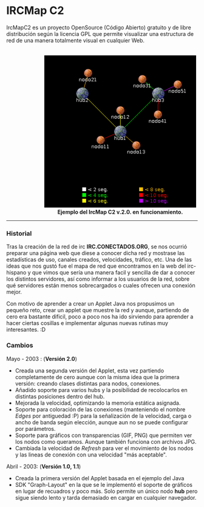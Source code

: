 <h1>IRCMap C2</h1>

IrcMapC2 es un proyecto OpenSource (C&oacute;digo Abierto) gratuito y de libre distribución según
la licencia GPL que permite visualizar una estructura de red de una manera totalmente 
visual en cualquier Web.<br />
<br>
<div style="text-align: center; width: 600px; margin: 0 auto;">
    <applet code="IrcMapC2.class" width=400 height=400>
	<param name=leafs value="
hub1-nodo11*9,
hub1-nodo12*4,
hub1-nodo13*6,
hub2-nodo21*6,
hub3-nodo31*3,
hub3-nodo41*10,
hub3-nodo51*15,
hub1-hub2*0,
hub2-hub1*4,
hub3-hub1*3">
	<param name=hubs value="
hub1-200x200,
hub2-100x100,
hub3-300x100">
	<param name=image_hubs value="hubs.gif">
	<param name=image_leafs value="leafs.gif">
	<img src="ircmapc2.png"  alt="TU NAVEGADOR NO TIENE SOPORTE JAVA">
    </applet>
    <br />
    <strong>Ejemplo del IrcMap C2 v.2.0. en funcionamiento.</strong>
</div>
<hr>
<h3>Historial</h3>

Tras la creaci&oacute;n de la red de irc <strong>IRC.CONECTADOS.ORG</strong>, se nos ocurri&oacute; 
preparar una p&aacute;gina web que diese a conocer dicha red y mostrase
las estad&iacute;sticas de uso, canales creados, velocidades, tr&aacute;fico,
etc. Una de las ideas que nos gust&oacute; fue el mapa de red que encontramos
en la web del irc-hispano y que vimos que ser&iacute;a una manera facil
y sencilla de dar a conocer los distintos servidores, as&iacute; como
informar a los usuarios de la red, sobre qu&eacute; servidores est&aacute;n
menos sobrecargados o cuales ofrecen una conexi&oacute;n mejor.

Con motivo de aprender a crear un Applet Java nos propusimos un peque&ntilde;o reto,
crear un applet que muestre la red y aunque, partiendo de cero era bastante
dificil, poco a poco nos ha ido sirviendo para aprender a hacer ciertas
cosillas e implementar algunas nuevas rutinas muy interesantes. :D

<h3>Cambios</h3>

Mayo - 2003 : (<strong>Versi&oacute;n 2.0</strong>)
<ul>
    <li>Creada una segunda versi&oacute;n del Applet, esta vez partiendo completamente 
	    de cero aunque con la misma idea que la primera versi&oacute;n: creando clases 
	    distintas para nodos, conexiones.</li>
    <li>Añadido soporte para varios hubs y la posibilidad de recolocarlos en distintas posiciones dentro del hub.</li>
    <li>Mejorada la velocidad, optimizando la memoria est&aacute;tica asignada.</li>
    <li>Soporte para coloraci&oacute;n de las conexiones (manteniendo el nombre 
	    <em>Edges</em> por antiguedad :P) para la se&ntilde;alizaci&oacute;n de 
	    la velocidad, carga o ancho de banda seg&uacute;n elecci&oacute;n, aunque 
	    aun no se puede configurar por par&aacute;metros.</li>
    <li>Soporte para gr&aacute;ficos con transparencias (GIF, PNG) que permiten
	    ver los nodos como queramos. Aunque tambi&eacute;n funciona con archivos JPG.</li>
    <li>Cambiada la velocidad de <em>Refresh</em> para ver el movimiento de los 
	    nodos y las lineas de conexi&oacute;n con una velocidad &quot;m&aacute;s 
	    aceptable&quot;.</li>
</ul>

Abril - 2003</strong>: (<strong>Versi&oacute;n 1.0, 1.1</strong>)
<ul>
    <li>Creada la primera versi&oacute;n del Applet basada en el ejemplo del Java</li>
    <li>SDK &quot;Graph-Layout&quot; en la que se le implement&oacute; el soporte
	    de gr&aacute;ficos en lugar de recuadros y poco m&aacute;s. Solo permite
	    un &uacute;nico nodo <strong>hub</strong> pero sigue siendo lento y tarda
	    demasiado en cargar en cualquier navegador.</li>
</ul>